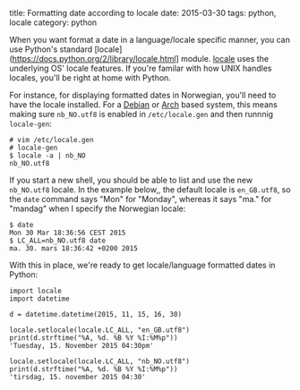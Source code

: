 title: Formatting date according to locale
date: 2015-03-30
tags:  python, locale
category: python

When you want format a date in a language/locale specific manner, you
can use Python's standard
[locale](https://docs.python.org/2/library/locale.html]
module. [locale](https://docs.python.org/2/library/locale.html) uses
the underlying OS' locale features. If you're familar with how UNIX
handles locales, you'll be right at home with Python.

For instance, for displaying formatted dates in Norwegian, you'll need
to have the locale installed. For a [Debian](http://debian.org) or
[Arch](http://archlinux.org) based system, this means making sure
`nb_NO.utf8` is enabled in `/etc/locale.gen` and then runnnig
`locale-gen`:

```
# vim /etc/locale.gen
# locale-gen
$ locale -a | nb_NO
nb_NO.utf8
```

If you start a new shell, you should be able to list and use the new
`nb_NO.utf8` locale. In the example below,, the default locale is
`en_GB.utf8`, so the `date` command says "Mon" for "Monday", whereas
it says "ma." for "mandag" when I specify the Norwegian locale:

```
$ date
Mon 30 Mar 18:36:56 CEST 2015
$ LC_ALL=nb_NO.utf8 date
ma. 30. mars 18:36:42 +0200 2015
```

With this in place, we're ready to get locale/language formatted dates
in Python:

```
import locale
import datetime

d = datetime.datetime(2015, 11, 15, 16, 30)

locale.setlocale(locale.LC_ALL, "en_GB.utf8")
print(d.strftime("%A, %d. %B %Y %I:%M%p"))
'Tuesday, 15. November 2015 04:30pm'

locale.setlocale(locale.LC_ALL, "nb_NO.utf8")
print(d.strftime("%A, %d. %B %Y %I:%M%p"))
'tirsdag, 15. november 2015 04:30'
```



